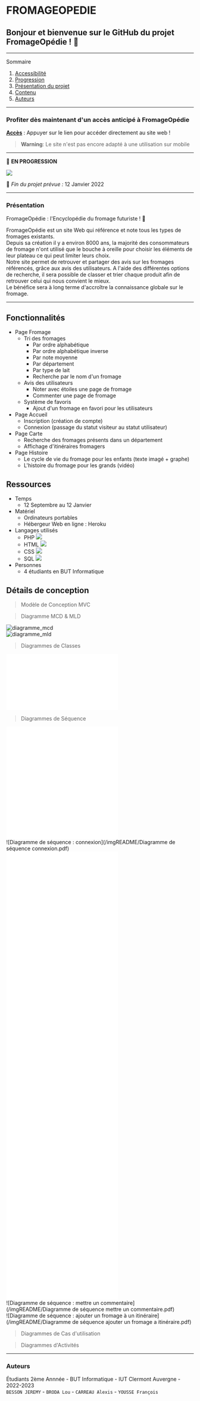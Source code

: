 # **FROMAGEOPEDIE**

## Bonjour et bienvenue sur le GitHub du projet FromageOpédie ! 👋

*******

Sommaire 
 1. [Accessibilité](#acces)
 2. [Progression](#progression)
 3. [Présentation du projet](#presentation)
 4. [Contenu](#contenu)
 5. [Auteurs](#auteurs)

*******

<div id='acces'/>

### Profiter dès maintenant d'un accès anticipé à FromageOpédie

**[Accès](https://fromage-opedie.herokuapp.com/html/accueil.html)** : Appuyer sur le lien pour accéder directement au site web !

> **Warning**: Le site n'est pas encore adapté à une utilisation sur mobile 
*******
<div id='progression'/>

🚧  __EN PROGRESSION__

![](https://geps.dev/progress/60)

📆  _Fin du projet prévue :_ 12 Janvier 2022

*******

<div id='presentation'/>

### **Présentation**

FromageOpédie : l'Encyclopédie du fromage futuriste ! 🧀    

FromageOpédie est un site Web qui référence et note tous les types de fromages existants.  
Depuis sa création il y a environ 8000 ans, la majorité des consommateurs de fromage n'ont utilisé que le bouche à oreille pour choisir les éléments de leur plateau ce qui peut limiter leurs choix.  
Notre site permet de retrouver et partager des avis sur les fromages référencés, grâce aux avis des utilisateurs. A l'aide des différentes options de recherche, il sera possible de classer et trier chaque produit afin de retrouver celui qui nous convient le mieux.  
Le bénéfice sera à long terme d'accroître la connaissance globale sur le fromage.  

*******

<div id='contenu'/>

## Fonctionnalités

- Page Fromage
    - Tri des fromages
        - Par ordre alphabétique
        - Par ordre alphabétique inverse
        - Par note moyenne
        - Par département
        - Par type de lait
        - Recherche par le nom d'un fromage
    - Avis des utilisateurs
        - Noter avec étoiles une page de fromage
        - Commenter une page de fromage
    - Système de favoris
        - Ajout d'un fromage en favori pour les utilisateurs
- Page Accueil
    - Inscription (création de compte)
    - Connexion (passage du statut visiteur au statut utilisateur)
- Page Carte
    - Recherche des fromages présents dans un département
    - Affichage d'itinéraires fromagers 
- Page Histoire
    - Le cycle de vie du fromage pour les enfants (texte imagé + graphe)
    - L'histoire du fromage pour les grands (vidéo)


## Ressources

- Temps
    - 12 Septembre au 12 Janvier
- Matériel
    - Ordinateurs portables
    - Hébergeur Web en ligne : Heroku
- Langages utilisés
    - PHP ![](https://img.shields.io/badge/PHP-777BB4?style=for-the-badge&logo=php&logoColor=white)
    - HTML ![](https://img.shields.io/badge/HTML5-E34F26?style=for-the-badge&logo=html5&logoColor=white)
    - CSS ![](https://img.shields.io/badge/CSS3-1572B6?style=for-the-badge&logo=css3&logoColor=white)
    - SQL ![](https://img.shields.io/badge/PostgreSQL-316192?style=for-the-badge&logo=postgresql&logoColor=white)
- Personnes 
    - 4 étudiants en BUT Informatique


## Détails de conception

> Modèle de Conception MVC

> Diagramme MCD & MLD   

![diagramme_mcd](/imgREADME/MCD_FromageOpedie-1.drawio.png)   
![diagramme_mld](/imgREADME/MLD_FromageOpedie-1.drawio.png)   

> Diagrammes de Classes   

![diagramme_classe](/imgREADME/Diagramme_de_classe.pdf)    

> Diagrammes de Séquence    

![Diagramme de séquence : s'inscrire](/imgREADME/diagrammes_sequence_sInscrire.pdf)   
![Diagramme de séquence : se connecter](/imgREADME/diagrammes_sequence_seConnecter.pdf)  
![Diagramme de séquence : connexion](/imgREADME/Diagramme de séquence connexion.pdf)   
![Diagramme de séquence : consulter page des favoris](/imgREADME/diagrammes_sequence_ConsulterPageFavoris.pdf)   
![Diagramme de séquence : consulter page histoire](/imgREADME/diagrammes_sequence_ConsulterPageHistoire.pdf)   
![Diagramme de séquence : consulter carte des fromages](/imgREADME/diagrammes_sequence_ConsulterCarteFromages.pdf)   
![Diagramme de séquence : consulter itinéraire](/imgREADME/diagrammes_sequence_ConsulterItineraire.pdf)    
![Diagramme de séquence : rechercher un fromage](/imgREADME/DSS_Rechercher_Fromage.pdf)     
![Diagramme de séquence : ajouter un fromage aux favoris](/imgREADME/DSS_AjouterFavoris.pdf)     
![Diagramme de séquence : trier les fromages](/imgREADME/diagrammes_sequence_TrierFromages.pdf)    
![Diagramme de séquence : noter un fromage](/imgREADME/diagrammes_sequence_NoterLaPageFromage.pdf)   
![Diagramme de séquence : mettre un commentaire](/imgREADME/Diagramme de séquence mettre un commentaire.pdf)    
![Diagramme de séquence : ajouter un fromage à un itinéraire](/imgREADME/Diagramme de séquence ajouter un fromage a itinéraire.pdf)     

> Diagrammes de Cas d'utilisation

> Diagrammes d'Activités

*******

<div id='auteurs'/>

### Auteurs

Étudiants 2ème Annnée - BUT Informatique - IUT Clermont Auvergne - 2022-2023  
`BESSON JEREMY` - `BRODA Lou` - `CARREAU Alexis` - `YOUSSE François`
